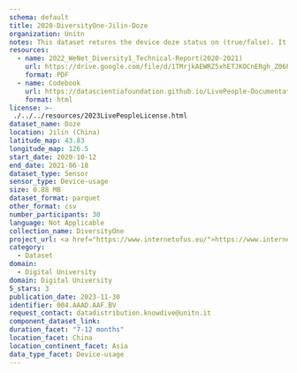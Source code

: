 ```yaml
---
schema: default
title: 2020-DiversityOne-Jilin-Doze
organization: Unitn
notes: This dataset returns the device doze status on (true/false). It is part of Wenet Diversity 1 data collection, which contains data about the everyday life activities of students coming from 8 different universities located in China, Denmark, India, Italy, Mexico, Mongolia, Paraguay and UK. The data were collected via questionnaires, data coming from 27 smartphone sensors associated to thousand self-reported annotations over a period of 4 weeks.
resources:
  - name: 2022_WeNet_Diversity1_Technical-Report(2020-2021)
    url: https://drive.google.com/file/d/1TMrjkAEWRZ5xhETJKOCnERgh_Z06PO2E/view?usp=drive_link
    format: PDF
  - name: Codebook
    url: https://datascientiafoundation.github.io/LivePeople-Documentation/codebooks/2020_DV1_Jilin_doze.html
    format: html
license: >-
 ./../../resources/2023LivePeopleLicense.html
dataset_name: Doze
location: Jilin (China)
latitude_map: 43.83
longitude_map: 126.5
start_date: 2020-10-12
end_date: 2021-06-18
dataset_type: Sensor
sensor_type: Device-usage
size: 0.88 MB
dataset_format: parquet
other_format: csv
number_participants: 30
language: Not Applicable
collection_name: DiversityOne
project_url: <a href="https://www.internetofus.eu/">https://www.internetofus.eu/</a>
category: 
  - Dataset
domain: 
  - Digital University
domain: Digital University
5_stars: 3
publication_date: 2023-11-30
identifier: 004.AAAD.AAF.BV
request_contact: datadistribution.knowdive@unitn.it
component_dataset_link: 
duration_facet: "7-12 months"
location_facet: China
location_continent_facet: Asia
data_type_facet: Device-usage
---
```

